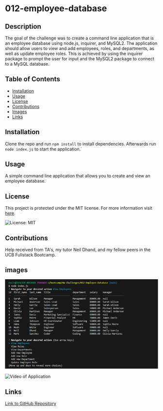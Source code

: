 # 012-employee-database

## Description

The goal of the challenge was to create a command line application that is an employee database using node.js, inquirer, and MySQL2. The application should allow users to view and add employees, roles, and departments, as well as update employee roles. This is achieved by using the inquirer package to prompt the user for input and the MySQL2 package to connect to a MySQL database.  
## Table of Contents

- [Installation](#installation)
- [Usage](#usage)
- [License](#license)
- [Contributions](#contributions)
- [Images](#images)
- [Links](#links)

## Installation

Clone the repo and run `npm install` to install dependencies. Afterwards run `node index.js` to start the application.`

## Usage

A simple command line application that allows you to create and view an employee database.

## License

This project is protected under the MIT license.
For more information visit [here](https://opensource.org/licenses/MIT).

![License: MIT](https://img.shields.io/badge/License-MIT-yellow.svg)

## Contributions

Help received from TA's, my tutor Neil Dhand, and my fellow peers in the UCB Fullstack Bootcamp.

## images

![Image of Application](./images/Screenshot%20(13).png)

![Video of Application](./images/EmployeeDB.gif)

## Links

[Link to GitHub Repository](https://github.com/Gagucci/012-employee-database.git)